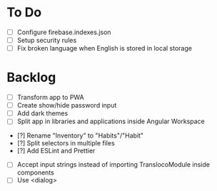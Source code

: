 # To Do
- [ ] Configure firebase.indexes.json
- [ ] Setup security rules
- [ ] Fix broken language when English is stored in local storage

# Backlog
- [ ] Transform app to PWA
- [ ] Create show/hide password input
- [ ] Add dark themes
- [ ] Split app in libraries and applications inside Angular Workspace
- [?] Rename "Inventory" to "Habits"/"Habit"
- [?] Split selectors in multiple files
- [?] Add ESLint and Prettier
- [ ] Accept input strings instead of importing TranslocoModule inside components
- [ ] Use &lt;dialog&gt;
